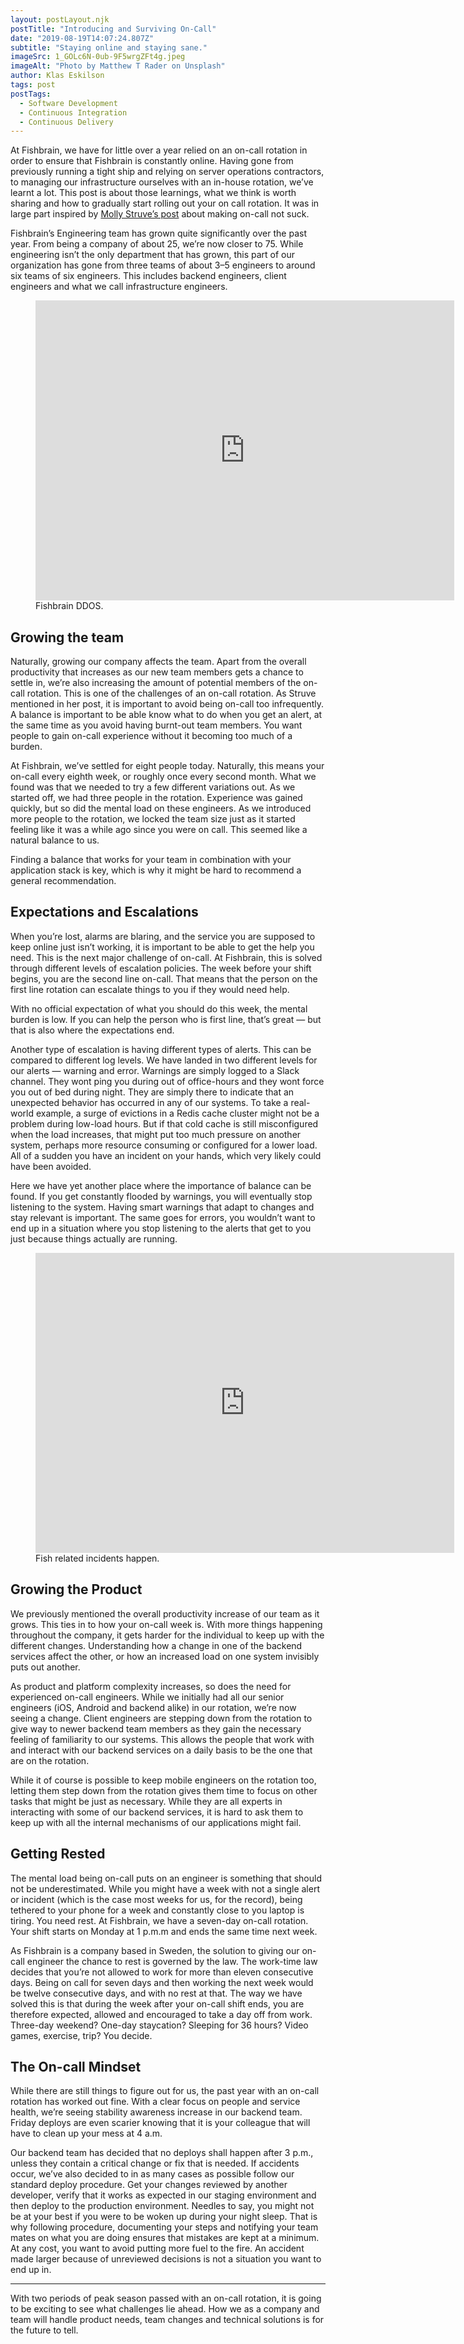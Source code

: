 ```yaml
---
layout: postLayout.njk
postTitle: "Introducing and Surviving On-Call"
date: "2019-08-19T14:07:24.807Z"
subtitle: "Staying online and staying sane."
imageSrc: 1_GOLc6N-0ub-9F5wrgZFt4g.jpeg
imageAlt: "Photo by Matthew T Rader on Unsplash"
author: Klas Eskilson
tags: post
postTags:
  - Software Development
  - Continuous Integration
  - Continuous Delivery
---
```


At Fishbrain, we have for little over a year relied on an on-call rotation in order to ensure that Fishbrain is constantly online. Having gone from previously running a tight ship and relying on server operations contractors, to managing our infrastructure ourselves with an in-house rotation, we’ve learnt a lot. This post is about those learnings, what we think is worth sharing and how to gradually start rolling out your on call rotation. It was in large part inspired by [Molly Struve’s post](https://dev.to/molly_struve/making-on-call-not-suck-490) about making on-call not suck.

Fishbrain’s Engineering team has grown quite significantly over the past year. From being a company of about 25, we’re now closer to 75. While engineering isn’t the only department that has grown, this part of our organization has gone from three teams of about 3–5 engineers to around six teams of six engineers. This includes backend engineers, client engineers and what we call infrastructure engineers.

<figure>
  <iframe src="https://twitframe.com/show?url=https://twitter.com/sehnaoui/status/858711356933111815?s=20" height="480" width="670" allowfullscreen="true" frameborder="0"></iframe>
  <figcaption>Fishbrain DDOS.</figcaption>
</figure>

## Growing the team

Naturally, growing our company affects the team. Apart from the overall productivity that increases as our new team members gets a chance to settle in, we’re also increasing the amount of potential members of the on-call rotation. This is one of the challenges of an on-call rotation. As Struve mentioned in her post, it is important to avoid being on-call too infrequently. A balance is important to be able know what to do when you get an alert, at the same time as you avoid having burnt-out team members. You want people to gain on-call experience without it becoming too much of a burden.

At Fishbrain, we’ve settled for eight people today. Naturally, this means your on-call every eighth week, or roughly once every second month. What we found was that we needed to try a few different variations out. As we started off, we had three people in the rotation. Experience was gained quickly, but so did the mental load on these engineers. As we introduced more people to the rotation, we locked the team size just as it started feeling like it was a while ago since you were on call. This seemed like a natural balance to us.

Finding a balance that works for your team in combination with your application stack is key, which is why it might be hard to recommend a general recommendation.

## Expectations and Escalations

When you’re lost, alarms are blaring, and the service you are supposed to keep online just isn’t working, it is important to be able to get the help you need. This is the next major challenge of on-call. At Fishbrain, this is solved through different levels of escalation policies. The week before your shift begins, you are the second line on-call. That means that the person on the first line rotation can escalate things to you if they would need help.

With no official expectation of what you should do this week, the mental burden is low. If you can help the person who is first line, that’s great — but that is also where the expectations end.

Another type of escalation is having different types of alerts. This can be compared to different log levels. We have landed in two different levels for our alerts — warning and error. Warnings are simply logged to a Slack channel. They wont ping you during out of office-hours and they wont force you out of bed during night. They are simply there to indicate that an unexpected behavior has occurred in any of our systems. To take a real-world example, a surge of evictions in a Redis cache cluster might not be a problem during low-load hours. But if that cold cache is still misconfigured when the load increases, that might put too much pressure on another system, perhaps more resource consuming or configured for a lower load. All of a sudden you have an incident on your hands, which very likely could have been avoided.

Here we have yet another place where the importance of balance can be found. If you get constantly flooded by warnings, you will eventually stop listening to the system. Having smart warnings that adapt to changes and stay relevant is important. The same goes for errors, you wouldn’t want to end up in a situation where you stop listening to the alerts that get to you just because things actually are running.

<figure>
  <iframe src="https://www.youtube.com/embed/dtxPp9UOcIc" height="480" width="670" allowfullscreen="true" frameborder="0"></iframe>
  <figcaption>Fish related incidents happen.</figcaption>
</figure>

## Growing the Product

We previously mentioned the overall productivity increase of our team as it grows. This ties in to how your on-call week is. With more things happening throughout the company, it gets harder for the individual to keep up with the different changes. Understanding how a change in one of the backend services affect the other, or how an increased load on one system invisibly puts out another.

As product and platform complexity increases, so does the need for experienced on-call engineers. While we initially had all our senior engineers (iOS, Android and backend alike) in our rotation, we’re now seeing a change. Client engineers are stepping down from the rotation to give way to newer backend team members as they gain the necessary feeling of familiarity to our systems. This allows the people that work with and interact with our backend services on a daily basis to be the one that are on the rotation.

While it of course is possible to keep mobile engineers on the rotation too, letting them step down from the rotation gives them time to focus on other tasks that might be just as necessary. While they are all experts in interacting with some of our backend services, it is hard to ask them to keep up with all the internal mechanisms of our applications might fail.

## Getting Rested

The mental load being on-call puts on an engineer is something that should not be underestimated. While you might have a week with not a single alert or incident (which is the case most weeks for us, for the record), being tethered to your phone for a week and constantly close to you laptop is tiring. You need rest. At Fishbrain, we have a seven-day on-call rotation. Your shift starts on Monday at 1 p.m.m and ends the same time next week.

As Fishbrain is a company based in Sweden, the solution to giving our on-call engineer the chance to rest is governed by the law. The work-time law decides that you’re not allowed to work for more than eleven consecutive days. Being on call for seven days and then working the next week would be twelve consecutive days, and with no rest at that. The way we have solved this is that during the week after your on-call shift ends, you are therefore expected, allowed and encouraged to take a day off from work. Three-day weekend? One-day staycation? Sleeping for 36 hours? Video games, exercise, trip? You decide.

## The On-call Mindset

While there are still things to figure out for us, the past year with an on-call rotation has worked out fine. With a clear focus on people and service health, we’re seeing stability awareness increase in our backend team. Friday deploys are even scarier knowing that it is your colleague that will have to clean up your mess at 4 a.m.

Our backend team has decided that no deploys shall happen after 3 p.m., unless they contain a critical change or fix that is needed. If accidents occur, we’ve also decided to in as many cases as possible follow our standard deploy procedure. Get your changes reviewed by another developer, verify that it works as expected in our staging environment and then deploy to the production environment. Needles to say, you might not be at your best if you were to be woken up during your night sleep. That is why following procedure, documenting your steps and notifying your team mates on what you are doing ensures that mistakes are kept at a minimum. At any cost, you want to avoid putting more fuel to the fire. An accident made larger because of unreviewed decisions is not a situation you want to end up in.

---

With two periods of peak season passed with an on-call rotation, it is going to be exciting to see what challenges lie ahead. How we as a company and team will handle product needs, team changes and technical solutions is for the future to tell.
